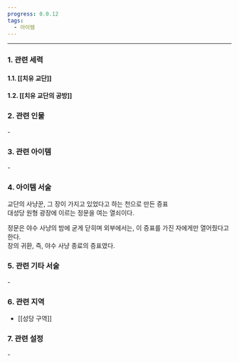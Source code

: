 ```yaml
---
progress: 0.0.12
tags:
  - 아이템
---
```

---
### 1. 관련 세력 
#### 1.1. [[치유 교단]]
#### 1.2. [[치유 교단의 공방]]

### 2. 관련 인물
\-

### 3. 관련 아이템
\-


### 4. 아이템 서술
교단의 사냥꾼, 그 장이 가지고 있었다고 하는 천으로 만든 증표  
대성당 원형 광장에 이르는 정문을 여는 열쇠이다.  
  
정문은 야수 사냥의 밤에 굳게 닫히며 외부에서는, 이 증표를 가진 자에게만 열어줬다고 한다.  
장의 귀환, 즉, 야수 사냥 종료의 증표였다.

### 5. 관련 기타 서술
\-

### 6. 관련 지역
- [[성당 구역]]
### 7. 관련 설정
\-